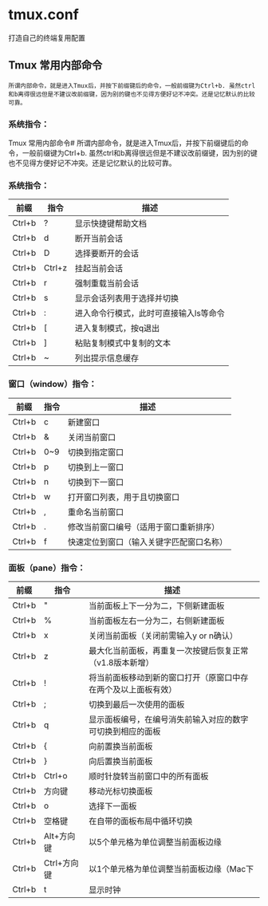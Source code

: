 # tmux.conf
打造自己的终端复用配置


## Tmux 常用内部命令
    所谓内部命令，就是进入Tmux后，并按下前缀键后的命令，一般前缀键为Ctrl+b. 虽然ctrl和b离得很远但是不建议改前缀键，因为别的键也不见得方便好记不冲突。还是记忆默认的比较可靠。

### 系统指令：
Tmux 常用内部命令#
所谓内部命令，就是进入Tmux后，并按下前缀键后的命令，一般前缀键为Ctrl+b. 虽然ctrl和b离得很远但是不建议改前缀键，因为别的键也不见得方便好记不冲突。还是记忆默认的比较可靠。

### 系统指令：
|前缀	|指令	|描述 |
|--- | ---| --- |
|Ctrl+b	|?	 |显示快捷键帮助文档 |
|Ctrl+b	|d	 | 断开当前会话 |
|Ctrl+b	|D	 |选择要断开的会话 |
|Ctrl+b	|Ctrl+z	 | 挂起当前会话 |
|Ctrl+b	|r|	强制重载当前会话 |
|Ctrl+b	|s|	显示会话列表用于选择并切换 |
|Ctrl+b	|:|	进入命令行模式，此时可直接输入ls等命令|
|Ctrl+b	|[|	进入复制模式，按q退出|
|Ctrl+b	|]|	粘贴复制模式中复制的文本|
|Ctrl+b	|~|	列出提示信息缓存|

### 窗口（window）指令：
|前缀	|指令	|描述 |
|--- | ---| --- |
|Ctrl+b	|c	    |新建窗口
|Ctrl+b	|&	    |关闭当前窗口
|Ctrl+b	|0~9	 |切换到指定窗口
|Ctrl+b	|p	    |切换到上一窗口
|Ctrl+b	|n	    |切换到下一窗口
|Ctrl+b	|w	    |打开窗口列表，用于且切换窗口
|Ctrl+b	|,	    |重命名当前窗口
|Ctrl+b	|.	    |修改当前窗口编号（适用于窗口重新排序）
|Ctrl+b	|f	    |快速定位到窗口（输入关键字匹配窗口名称）

### 面板（pane）指令：
|前缀	|指令	|描述 |
|--- | ---| --- |
| Ctrl+b	|"	        | 当前面板上下一分为二，下侧新建面板
| Ctrl+b	|%	        | 当前面板左右一分为二，右侧新建面板
| Ctrl+b	|x	        | 关闭当前面板（关闭前需输入y or n确认）
| Ctrl+b	|z	        | 最大化当前面板，再重复一次按键后恢复正常（v1.8版本新增）
| Ctrl+b	|!	        | 将当前面板移动到新的窗口打开（原窗口中存在两个及以上面板有效）
| Ctrl+b	|;	        | 切换到最后一次使用的面板
| Ctrl+b	|q	        | 显示面板编号，在编号消失前输入对应的数字可切换到相应的面板
| Ctrl+b	|{	        | 向前置换当前面板
| Ctrl+b	|}	        | 向后置换当前面板
| Ctrl+b	|Ctrl+o	    | 顺时针旋转当前窗口中的所有面板
| Ctrl+b	|方向键	     | 移动光标切换面板
| Ctrl+b	|o	        | 选择下一面板
| Ctrl+b	|空格键	     | 在自带的面板布局中循环切换
| Ctrl+b	|Alt+方向键	 | 以5个单元格为单位调整当前面板边缘
| Ctrl+b	|Ctrl+方向键 | 以1个单元格为单位调整当前面板边缘（Mac下
| Ctrl+b	|t	        | 显示时钟
